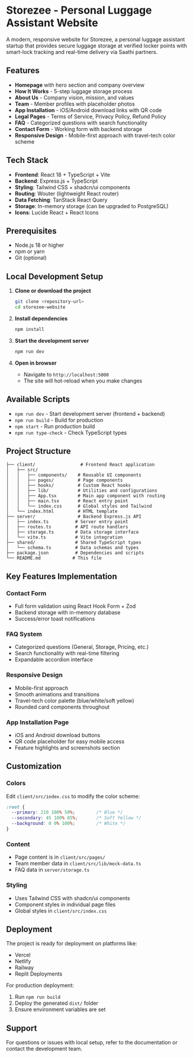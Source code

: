 # Storezee - Personal Luggage Assistant Website

A modern, responsive website for Storezee, a personal luggage assistant startup that provides secure luggage storage at verified locker points with smart-lock tracking and real-time delivery via Saathi partners.

## Features

- **Homepage** with hero section and company overview
- **How It Works** - 5-step luggage storage process
- **About Us** - Company vision, mission, and values
- **Team** - Member profiles with placeholder photos
- **App Installation** - iOS/Android download links with QR code
- **Legal Pages** - Terms of Service, Privacy Policy, Refund Policy
- **FAQ** - Categorized questions with search functionality
- **Contact Form** - Working form with backend storage
- **Responsive Design** - Mobile-first approach with travel-tech color scheme

## Tech Stack

- **Frontend**: React 18 + TypeScript + Vite
- **Backend**: Express.js + TypeScript
- **Styling**: Tailwind CSS + shadcn/ui components
- **Routing**: Wouter (lightweight React router)
- **Data Fetching**: TanStack React Query
- **Storage**: In-memory storage (can be upgraded to PostgreSQL)
- **Icons**: Lucide React + React Icons

## Prerequisites

- Node.js 18 or higher
- npm or yarn
- Git (optional)

## Local Development Setup

1. **Clone or download the project**
   ```bash
   git clone <repository-url>
   cd storezee-website
   ```

2. **Install dependencies**
   ```bash
   npm install
   ```

3. **Start the development server**
   ```bash
   npm run dev
   ```

4. **Open in browser**
   - Navigate to `http://localhost:5000`
   - The site will hot-reload when you make changes

## Available Scripts

- `npm run dev` - Start development server (frontend + backend)
- `npm run build` - Build for production
- `npm start` - Run production build
- `npm run type-check` - Check TypeScript types

## Project Structure

```
├── client/                 # Frontend React application
│   ├── src/
│   │   ├── components/    # Reusable UI components
│   │   ├── pages/         # Page components
│   │   ├── hooks/         # Custom React hooks
│   │   ├── lib/           # Utilities and configurations
│   │   ├── App.tsx        # Main app component with routing
│   │   ├── main.tsx       # React entry point
│   │   └── index.css      # Global styles and Tailwind
│   └── index.html         # HTML template
├── server/                # Backend Express.js API
│   ├── index.ts          # Server entry point
│   ├── routes.ts         # API route handlers
│   ├── storage.ts        # Data storage interface
│   └── vite.ts           # Vite integration
├── shared/               # Shared TypeScript types
│   └── schema.ts         # Data schemas and types
├── package.json          # Dependencies and scripts
└── README.md            # This file
```

## Key Features Implementation

### Contact Form
- Full form validation using React Hook Form + Zod
- Backend storage with in-memory database
- Success/error toast notifications

### FAQ System
- Categorized questions (General, Storage, Pricing, etc.)
- Search functionality with real-time filtering
- Expandable accordion interface

### Responsive Design
- Mobile-first approach
- Smooth animations and transitions
- Travel-tech color palette (blue/white/soft yellow)
- Rounded card components throughout

### App Installation Page
- iOS and Android download buttons
- QR code placeholder for easy mobile access
- Feature highlights and screenshots section

## Customization

### Colors
Edit `client/src/index.css` to modify the color scheme:
```css
:root {
  --primary: 210 100% 50%;        /* Blue */
  --secondary: 45 100% 85%;       /* Soft Yellow */
  --background: 0 0% 100%;        /* White */
}
```

### Content
- Page content is in `client/src/pages/`
- Team member data in `client/src/lib/mock-data.ts`
- FAQ data in `server/storage.ts`

### Styling
- Uses Tailwind CSS with shadcn/ui components
- Component styles in individual page files
- Global styles in `client/src/index.css`

## Deployment

The project is ready for deployment on platforms like:
- Vercel
- Netlify
- Railway
- Replit Deployments

For production deployment:
1. Run `npm run build`
2. Deploy the generated `dist/` folder
3. Ensure environment variables are set

## Support

For questions or issues with local setup, refer to the documentation or contact the development team.
